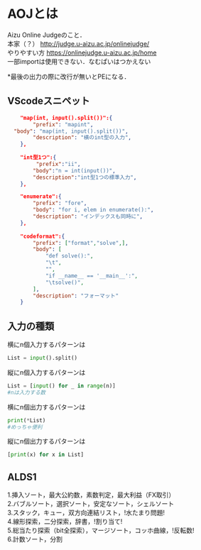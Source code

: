 # AOJとは

Aizu Online Judgeのこと．  
本家（？）
<http://judge.u-aizu.ac.jp/onlinejudge/>  
やりやすい方
<https://onlinejudge.u-aizu.ac.jp/home>  
一部importは使用できない．なむぱいはつかえない

*最後の出力の際に改行が無いとPEになる．

## VScodeスニペット

```json
    "map(int, input().split())":{
        "prefix": "mapint",
  "body": "map(int, input().split())",
        "description": "横のint型の入力",
    },
    
    "int型1つ":{
         "prefix":"ii",
        "body":"n = int(input())",
        "description":"int型1つの標準入力",
    },

    "enumerate":{
        "prefix": "fore",
        "body": "for i, elem in enumerate():",
        "description": "インデックスも同時に",
    },
        
    "codeformat":{
        "prefix": ["format","solve",],
        "body": [
            "def solve():",
            "\t",
            "",
            "if __name__ == '__main__':",
            "\tsolve()",
        ],
        "description": "フォーマット"
    }
```

## 入力の種類

横にn個入力するパターンは

```python
List = input().split() 
```

縦にn個入力するパターンは  

```python
List = [input() for _ in range(n)]
#nは入力する数
```

横にn個出力するパターンは

```python
print(*List)
#めっちゃ便利
```

縦にn個出力するパターンは

```python
[print(x) for x in List]
```

## ALDS1

1.挿入ソート，最大公約数，素数判定，最大利益（FX取引）  
2.バブルソート，選択ソート，安定なソート，シェルソート  
3.スタック，キュー，双方向連結リスト，!水たまり問題!  
4.線形探索，二分探索，辞書，!割り当て!  
5.総当たり探索（bit全探索），マージソート，コッホ曲線，!反転数!  
6.計数ソート，分割
